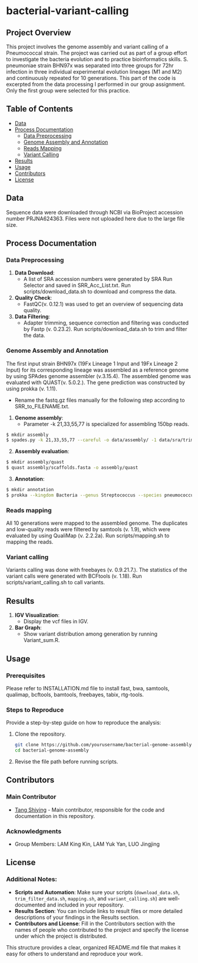 # bacterial-variant-calling

## Project Overview
This project involves the genome assembly and variant calling of a Pneumococcal strain. The project was carried out as part of a group effort to investigate the bacteria evolution and to practice bioinformatics skills.
S. pneumoniae strain BHN97x was separated into three groups for 72hr infection in three individual experimental evolution lineages (M1 and M2) and continuously repeated for 10 generations. This part of the code is excerpted from the data processing I performed in our group assignment. Only the first group were selected for this practice. 

## Table of Contents
- [Data](#data)
- [Process Documentation](#process-documentation)
	- [Data Preprocessing](#data-preprocessing)
	- [Genome Assembly and Annotation](#genome-assembly-and-annotation)
	- [Reads Mapping](#reads-mapping)
	- [Variant Calling](#variant-calling)
- [Results](#results)
- [Usage](#usage)
- [Contributors](#contributors)
- [License](#license)

## Data
Sequence data were downloaded through NCBI via BioProject accession number PRJNA624363. Files were not uploaded here due to the large file size.

## Process Documentation
### Data Preprocessing
1. **Data Download**:
	- A list of SRA accession numbers were generated by SRA Run Selector and saved in SRR_Acc_List.txt. Run scripts/download_data.sh to download and compress the data.
2. **Quality Check**:
	- FastQC(v. 0.12.1) was used to get an overview of sequencing data quality.
3. **Data Filtering**:
	- Adapter trimming, sequence correction and filtering was conducted by Fastp (v. 0.23.2). Run scripts/download_data.sh to trim and filter the data.

### Genome Assembly and Annotation
The first input strain BHN97x (19Fx Lineage 1 Input and 19Fx Lineage 2 Input) for its corresponding lineage was assembled as a reference genome by using SPAdes genome assembler (v.3.15.4). The assembled genome was evaluated with QUAST(v. 5.0.2.). The gene prediction was constructed by using prokka (v. 1.11).
 - Rename the fastq.gz files manually for the following step according to SRR_to_FILENAME.txt. 
1. **Genome assembly**:
	- Parameter -k 21,33,55,77 is specialized for assembling 150bp reads.
```bash
$ mkdir assembly
$ spades.py -k 21,33,55,77 --careful -o data/assembly/ -1 data/sra/trimmed/anc_R1.fastq.gz -2 data/sra/trimmed/anc_R2.fastq.gz
```
2. **Assembly evaluation**:
```bash
$ mkdir assembly/quast
$ quast assembly/scaffolds.fasta -o assembly/quast
```
3. **Annotation**:
```bash
$ mkdir annotation
$ prokka --kingdom Bacteria --genus Streptococcus --species pneumococcus --outdir annotation scaffolds.fasta
```

### Reads mapping
All 10 generations were mapped to the assembled genome. The duplicates and low-quality reads were filtered by samtools (v. 1.9), which were evaluated by using QualiMap (v. 2.2.2a).
Run scripts/mapping.sh to mapping the reads.

### Variant calling
Variants calling was done with freebayes (v. 0.9.21.7.). The statistics of the variant calls were generated with BCFtools (v. 1.18). 
Run scripts/variant_calling.sh to call variants.

## Results
1. **IGV Visualization**:
	- Display the vcf files in IGV.
2. **Bar Graph**:
	- Show variant distribution among generation by running Variant_sum.R.

## Usage
### Prerequisites
Please refer to INSTALLATION.md file to install fast, bwa, samtools, qualimap, bcftools, bamtools, freebayes, tabix, rtg-tools.

### Steps to Reproduce
Provide a step-by-step guide on how to reproduce the analysis:
1. Clone the repository.
   ```bash
   git clone https://github.com/yourusername/bacterial-genome-assembly.git
   cd bacterial-genome-assembly
2. Revise the file path before running scripts.

## Contributors
### Main Contributor
- [Tang Shiying](https://github.com/yourusername) - Main contributor, responsible for the code and documentation in this repository.
### Acknowledgments
- Group Members: LAM King Kin, LAM Yuk Yan, LUO Jingjing 

## License
### Additional Notes:
- **Scripts and Automation**: Make sure your scripts (`download_data.sh`, `trim_filter_data.sh`, `mapping.sh`, and `variant_calling.sh`) are well-documented and included in your repository.
- **Results Section**: You can include links to result files or more detailed descriptions of your findings in the Results section.
- **Contributors and License**: Fill in the Contributors section with the names of people who contributed to the project and specify the license under which the project is distributed.

This structure provides a clear, organized README.md file that makes it easy for others to understand and reproduce your work.
